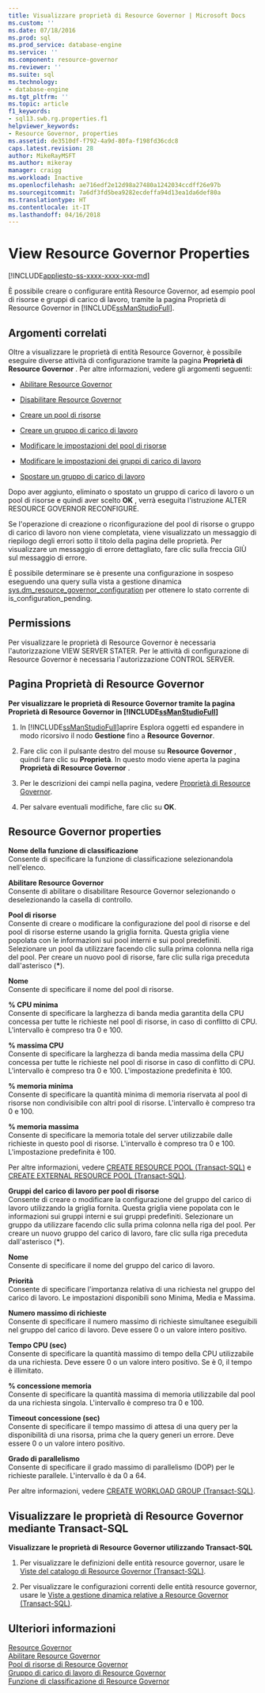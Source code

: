 ```yaml
---
title: Visualizzare proprietà di Resource Governor | Microsoft Docs
ms.custom: ''
ms.date: 07/18/2016
ms.prod: sql
ms.prod_service: database-engine
ms.service: ''
ms.component: resource-governor
ms.reviewer: ''
ms.suite: sql
ms.technology:
- database-engine
ms.tgt_pltfrm: ''
ms.topic: article
f1_keywords:
- sql13.swb.rg.properties.f1
helpviewer_keywords:
- Resource Governor, properties
ms.assetid: de3510df-f792-4a9d-80fa-f198fd36cdc8
caps.latest.revision: 28
author: MikeRayMSFT
ms.author: mikeray
manager: craigg
ms.workload: Inactive
ms.openlocfilehash: ae716edf2e12d98a27480a1242034ccdff26e97b
ms.sourcegitcommit: 7a6df3fd5bea9282ecdeffa94d13ea1da6def80a
ms.translationtype: HT
ms.contentlocale: it-IT
ms.lasthandoff: 04/16/2018
---
```

# <a name="view-resource-governor-properties"></a>View Resource Governor Properties
[!INCLUDE[appliesto-ss-xxxx-xxxx-xxx-md](../../includes/appliesto-ss-xxxx-xxxx-xxx-md.md)]

  È possibile creare o configurare entità Resource Governor, ad esempio pool di risorse e gruppi di carico di lavoro, tramite la pagina Proprietà di Resource Governor in [!INCLUDE[ssManStudioFull](../../includes/ssmanstudiofull-md.md)].  
  
 ##  <a name="BeforeYouBegin"></a> Argomenti correlati 
 Oltre a visualizzare le proprietà di entità Resource Governor, è possibile eseguire diverse attività di configurazione tramite la pagina **Proprietà di Resource Governor** . Per altre informazioni, vedere gli argomenti seguenti:  
  
-   [Abilitare Resource Governor](../../relational-databases/resource-governor/enable-resource-governor.md)  
  
-   [Disabilitare Resource Governor](../../relational-databases/resource-governor/disable-resource-governor.md)  
  
-   [Creare un pool di risorse](../../relational-databases/resource-governor/create-a-resource-pool.md)  
  
-   [Creare un gruppo di carico di lavoro](../../relational-databases/resource-governor/create-a-workload-group.md)  
  
-   [Modificare le impostazioni del pool di risorse](../../relational-databases/resource-governor/change-resource-pool-settings.md)  
  
-   [Modificare le impostazioni dei gruppi di carico di lavoro](../../relational-databases/resource-governor/change-workload-group-settings.md)  
  
-   [Spostare un gruppo di carico di lavoro](../../relational-databases/resource-governor/move-a-workload-group.md)  
  
 Dopo aver aggiunto, eliminato o spostato un gruppo di carico di lavoro o un pool di risorse e quindi aver scelto **OK** , verrà eseguita l'istruzione ALTER RESOURCE GOVERNOR RECONFIGURE.  
  
 Se l'operazione di creazione o riconfigurazione del pool di risorse o gruppo di carico di lavoro non viene completata, viene visualizzato un messaggio di riepilogo degli errori sotto il titolo della pagina delle proprietà. Per visualizzare un messaggio di errore dettagliato, fare clic sulla freccia GIÙ sul messaggio di errore.  
  
 È possibile determinare se è presente una configurazione in sospeso eseguendo una query sulla vista a gestione dinamica [sys.dm_resource_governor_configuration](../../relational-databases/system-dynamic-management-views/sys-dm-resource-governor-configuration-transact-sql.md) per ottenere lo stato corrente di is_configuration_pending.  
  
##  <a name="Permissions"></a> Permissions  
 Per visualizzare le proprietà di Resource Governor è necessaria l'autorizzazione VIEW SERVER STATER. Per le attività di configurazione di Resource Governor è necessaria l'autorizzazione CONTROL SERVER.  
  
##  <a name="ViewRGProp"></a> Pagina Proprietà di Resource Governor  
 **Per visualizzare le proprietà di Resource Governor tramite la pagina Proprietà di Resource Governor in [!INCLUDE[ssManStudioFull](../../includes/ssmanstudiofull-md.md)]**  
  
1.  In [!INCLUDE[ssManStudioFull](../../includes/ssmanstudiofull-md.md)]aprire Esplora oggetti ed espandere in modo ricorsivo il nodo **Gestione** fino a **Resource Governor**.  
  
2.  Fare clic con il pulsante destro del mouse su **Resource Governor** , quindi fare clic su **Proprietà**. In questo modo viene aperta la pagina **Proprietà di Resource Governor** .  
  
3.  Per le descrizioni dei campi nella pagina, vedere [Proprietà di Resource Governor](#RGProp).  
  
4.  Per salvare eventuali modifiche, fare clic su **OK**.  
  
##  <a name="RGProp"></a> Resource Governor properties  
 **Nome della funzione di classificazione**  
 Consente di specificare la funzione di classificazione selezionandola nell'elenco.  
  
 **Abilitare Resource Governor**  
 Consente di abilitare o disabilitare Resource Governor selezionando o deselezionando la casella di controllo.  
  
 **Pool di risorse**  
 Consente di creare o modificare la configurazione del pool di risorse e del pool di risorse esterne usando la griglia fornita. Questa griglia viene popolata con le informazioni sui pool interni e sui pool predefiniti. Selezionare un pool da utilizzare facendo clic sulla prima colonna nella riga del pool. Per creare un nuovo pool di risorse, fare clic sulla riga preceduta dall'asterisco (**\***).  
  
 **Nome**  
 Consente di specificare il nome del pool di risorse.  
  
 **% CPU minima**  
 Consente di specificare la larghezza di banda media garantita della CPU concessa per tutte le richieste nel pool di risorse, in caso di conflitto di CPU. L'intervallo è compreso tra 0 e 100.  
  
 **% massima CPU**  
 Consente di specificare la larghezza di banda media massima della CPU concessa per tutte le richieste nel pool di risorse in caso di conflitto di CPU. L'intervallo è compreso tra 0 e 100. L'impostazione predefinita è 100.  
  
 **% memoria minima**  
 Consente di specificare la quantità minima di memoria riservata al pool di risorse non condivisibile con altri pool di risorse. L'intervallo è compreso tra 0 e 100.  
  
 **% memoria massima**  
 Consente di specificare la memoria totale del server utilizzabile dalle richieste in questo pool di risorse. L'intervallo è compreso tra 0 e 100. L'impostazione predefinita è 100.  
  
 Per altre informazioni, vedere [CREATE RESOURCE POOL &#40;Transact-SQL&#41;](../../t-sql/statements/create-resource-pool-transact-sql.md) e [CREATE EXTERNAL RESOURCE POOL &#40;Transact-SQL&#41;](../../t-sql/statements/create-external-resource-pool-transact-sql.md).  
  
 **Gruppi del carico di lavoro per pool di risorse**  
 Consente di creare o modificare la configurazione del gruppo del carico di lavoro utilizzando la griglia fornita. Questa griglia viene popolata con le informazioni sui gruppi interni e sui gruppi predefiniti. Selezionare un gruppo da utilizzare facendo clic sulla prima colonna nella riga del pool. Per creare un nuovo gruppo del carico di lavoro, fare clic sulla riga preceduta dall'asterisco (**\***).  
  
 **Nome**  
 Consente di specificare il nome del gruppo del carico di lavoro.  
  
 **Priorità**  
 Consente di specificare l'importanza relativa di una richiesta nel gruppo del carico di lavoro. Le impostazioni disponibili sono Minima, Media e Massima.  
  
 **Numero massimo di richieste**  
 Consente di specificare il numero massimo di richieste simultanee eseguibili nel gruppo del carico di lavoro. Deve essere 0 o un valore intero positivo.  
  
 **Tempo CPU (sec)**  
 Consente di specificare la quantità massimo di tempo della CPU utilizzabile da una richiesta. Deve essere 0 o un valore intero positivo. Se è 0, il tempo è illimitato.  
  
 **% concessione memoria**  
 Consente di specificare la quantità massima di memoria utilizzabile dal pool da una richiesta singola. L'intervallo è compreso tra 0 e 100.  
  
 **Timeout concessione (sec)**  
 Consente di specificare il tempo massimo di attesa di una query per la disponibilità di una risorsa, prima che la query generi un errore. Deve essere 0 o un valore intero positivo.  
  
 **Grado di parallelismo**  
 Consente di specificare il grado massimo di parallelismo (DOP) per le richieste parallele. L'intervallo è da 0 a 64.  
  
 Per altre informazioni, vedere [CREATE WORKLOAD GROUP &#40;Transact-SQL&#41;](../../t-sql/statements/create-workload-group-transact-sql.md).  
  
## <a name="view-resource-governor-properties-using-transact-sql"></a>Visualizzare le proprietà di Resource Governor mediante Transact-SQL  
 **Visualizzare le proprietà di Resource Governor utilizzando Transact-SQL**  
  
1.  Per visualizzare le definizioni delle entità resource governor, usare le [Viste del catalogo di Resource Governor &#40;Transact-SQL&#41;](../../relational-databases/system-catalog-views/resource-governor-catalog-views-transact-sql.md).  
  
2.  Per visualizzare le configurazioni correnti delle entità resource governor, usare le [Viste a gestione dinamica relative a Resource Governor &#40;Transact-SQL&#41;](../../relational-databases/system-dynamic-management-views/resource-governor-related-dynamic-management-views-transact-sql.md).  
  
## <a name="more-information"></a>Ulteriori informazioni
 [Resource Governor](../../relational-databases/resource-governor/resource-governor.md)   
 [Abilitare Resource Governor](../../relational-databases/resource-governor/enable-resource-governor.md)   
 [Pool di risorse di Resource Governor](../../relational-databases/resource-governor/resource-governor-resource-pool.md)   
 [Gruppo di carico di lavoro di Resource Governor](../../relational-databases/resource-governor/resource-governor-workload-group.md)   
 [Funzione di classificazione di Resource Governor](../../relational-databases/resource-governor/resource-governor-classifier-function.md)  
  
  
